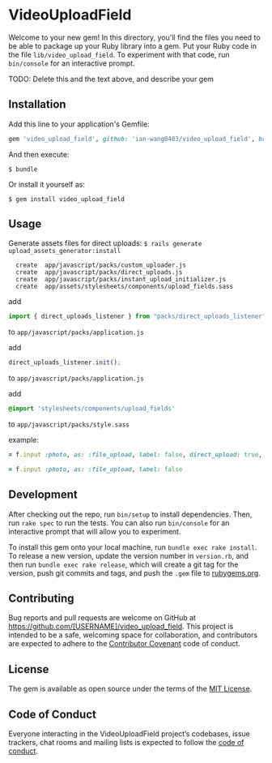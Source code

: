 # VideoUploadField

Welcome to your new gem! In this directory, you'll find the files you need to be able to package up your Ruby library into a gem. Put your Ruby code in the file `lib/video_upload_field`. To experiment with that code, run `bin/console` for an interactive prompt.

TODO: Delete this and the text above, and describe your gem

## Installation

Add this line to your application's Gemfile:

```ruby
gem 'video_upload_field', github: 'ian-wang0403/video_upload_field', branch: 'master' 
```

And then execute:

    $ bundle

Or install it yourself as:

    $ gem install video_upload_field

## Usage

Generate assets files for direct uploads:
    ```
    $ rails generate upload_assets_generator:install
    ```
```
  create  app/javascript/packs/custom_uploader.js
  create  app/javascript/packs/direct_uploads.js
  create  app/javascript/packs/instant_upload_initializer.js
  create  app/assets/stylesheets/components/upload_fields.sass
```
add 
```javascript
import { direct_uploads_listener } from "packs/direct_uploads_listener"
``` 
to `app/javascript/packs/application.js`

add
```javascript
direct_uploads_listener.init();
```
to `app/javascript/packs/application.js`

add
```css
@import 'stylesheets/components/upload_fields'
```
to `app/javascript/packs/style.sass`

example: 

```ruby
= f.input :photo, as: :file_upload, label: false, direct_upload: true, display_image_url: 'https://www.google.com/example.jpg', upload_text: 'Button Display Text'
```

```ruby
= f.input :photo, as: :file_upload, label: false
```

## Development

After checking out the repo, run `bin/setup` to install dependencies. Then, run `rake spec` to run the tests. You can also run `bin/console` for an interactive prompt that will allow you to experiment.

To install this gem onto your local machine, run `bundle exec rake install`. To release a new version, update the version number in `version.rb`, and then run `bundle exec rake release`, which will create a git tag for the version, push git commits and tags, and push the `.gem` file to [rubygems.org](https://rubygems.org).

## Contributing

Bug reports and pull requests are welcome on GitHub at https://github.com/[USERNAME]/video_upload_field. This project is intended to be a safe, welcoming space for collaboration, and contributors are expected to adhere to the [Contributor Covenant](http://contributor-covenant.org) code of conduct.

## License

The gem is available as open source under the terms of the [MIT License](https://opensource.org/licenses/MIT).

## Code of Conduct

Everyone interacting in the VideoUploadField project’s codebases, issue trackers, chat rooms and mailing lists is expected to follow the [code of conduct](https://github.com/[USERNAME]/video_upload_field/blob/master/CODE_OF_CONDUCT.md).
